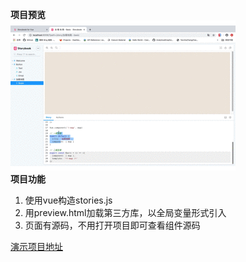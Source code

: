 **项目预览**
<br>
![story-demo.gif](./story-demo.gif)
<br>
**项目功能**

1. 使用vue构造stories.js
2. 用preview.html加载第三方库，以全局变量形式引入
3. 页面有源码，不用打开项目即可查看组件源码

[演示项目地址](https://github.com/hachimei/storybook-vue-demo)